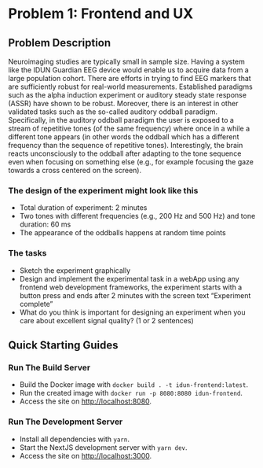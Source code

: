 # Problem 1: Frontend and UX

## Problem Description

Neuroimaging studies are typically small in sample size. Having a system like the IDUN Guardian EEG
device would enable us to acquire data from a large population cohort. There are efforts in trying to find
EEG markers that are sufficiently robust for real-world measurements. Established paradigms such as the
alpha induction experiment or auditory steady state response (ASSR) have shown to be robust. Moreover,
there is an interest in other validated tasks such as the so-called auditory oddball paradigm. Specifically, in
the auditory oddball paradigm the user is exposed to a stream of repetitive tones (of the same frequency)
where once in a while a different tone appears (in other words the oddball which has a different frequency
than the sequence of repetitive tones). Interestingly, the brain reacts unconsciously to the oddball after
adapting to the tone sequence even when focusing on something else (e.g., for example focusing the gaze
towards a cross centered on the screen).

### The design of the experiment might look like this

- Total duration of experiment: 2 minutes
- Two tones with different frequencies (e.g., 200 Hz and 500 Hz) and tone duration: 60 ms
- The appearance of the oddballs happens at random time points

### The tasks

- Sketch the experiment graphically
- Design and implement the experimental task in a webApp using any frontend web development
  frameworks, the experiment starts with a button press and ends after 2 minutes with the screen text
  “Experiment complete”
- What do you think is important for designing an experiment when you care about excellent signal
  quality? (1 or 2 sentences)

## Quick Starting Guides

### Run The Build Server

- Build the Docker image with `docker build . -t idun-frontend:latest`.
- Run the created image with `docker run -p 8080:8080 idun-frontend`.
- Access the site on <http://localhost:8080>.

### Run The Development Server

- Install all dependencies with `yarn`.
- Start the NextJS development server with `yarn dev`.
- Access the site on <http://localhost:3000>.
